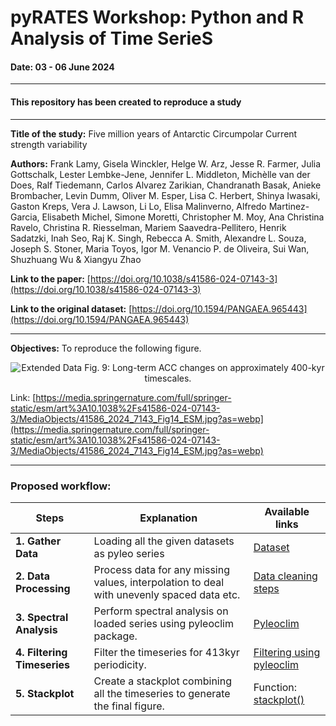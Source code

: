 # pyRATES Workshop: Python and R Analysis of Time SerieS
#### Date: 03 - 06 June 2024
---------------------------------------------
#### This repository has been created to reproduce a study
---------------------------------------------
 **Title of the study:** Five million years of Antarctic Circumpolar Current strength variability

**Authors:** Frank Lamy, Gisela Winckler, Helge W. Arz, Jesse R. Farmer, Julia Gottschalk, Lester Lembke-Jene, Jennifer L. Middleton, Michèlle van der Does, Ralf Tiedemann, Carlos Alvarez Zarikian, Chandranath Basak, Anieke Brombacher, Levin Dumm, Oliver M. Esper, Lisa C. Herbert, Shinya Iwasaki, Gaston Kreps, Vera J. Lawson, Li Lo, Elisa Malinverno, Alfredo Martinez-Garcia, Elisabeth Michel, Simone Moretti, Christopher M. Moy, Ana Christina Ravelo, Christina R. Riesselman, Mariem Saavedra-Pellitero, Henrik Sadatzki, Inah Seo, Raj K. Singh, Rebecca A. Smith, Alexandre L. Souza, Joseph S. Stoner, Maria Toyos, Igor M. Venancio P. de Oliveira, Sui Wan, Shuzhuang Wu & Xiangyu Zhao 

**Link to the paper:** [https://doi.org/10.1038/s41586-024-07143-3](https://doi.org/10.1038/s41586-024-07143-3)

**Link to the original dataset:** [https://doi.org/10.1594/PANGAEA.965443](https://doi.org/10.1594/PANGAEA.965443)

------------------------------------------------
**Objectives:** To reproduce the following figure.

<div align="center">
  <img src="https://media.springernature.com/full/springer-static/esm/art%3A10.1038%2Fs41586-024-07143-3/MediaObjects/41586_2024_7143_Fig14_ESM.jpg?as=webp" alt="Extended Data Fig. 9: Long-term ACC changes on approximately 400-kyr timescales.">
</div>

Link: [https://media.springernature.com/full/springer-static/esm/art%3A10.1038%2Fs41586-024-07143-3/MediaObjects/41586_2024_7143_Fig14_ESM.jpg?as=webp](https://media.springernature.com/full/springer-static/esm/art%3A10.1038%2Fs41586-024-07143-3/MediaObjects/41586_2024_7143_Fig14_ESM.jpg?as=webp)

------------

### **Proposed workflow:**
| Steps | Explanation | Available links |
|-------| ------------| ----------|
| **1. Gather Data** | Loading all the given datasets as pyleo series | [Dataset](https://doi.org/10.1594/PANGAEA.965443)|
| **2. Data Processing**| Process data for any missing values, interpolation to deal with unevenly spaced data etc. | [Data cleaning steps](https://pyleoclim-util.readthedocs.io/en/latest/core/api.html#pyleoclim.core.series.Series.clean) |
| **3. Spectral Analysis** | Perform spectral analysis on loaded series using pyleoclim package. | [Pyleoclim](https://pyleoclim-util.readthedocs.io/en/latest/)|
| **4. Filtering Timeseries**| Filter the timeseries for 413kyr periodicity.| [Filtering using pyleoclim](http://linked.earth/PyleoTutorials/notebooks/L1_filtering_and_detrending.html) |
| **5. Stackplot**| Create a stackplot combining all the timeseries to generate the final figure. | Function: [stackplot()](https://pyleoclim-util.readthedocs.io/en/v0.7.4/utils/plotting/stackplot.html) |







